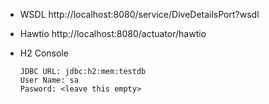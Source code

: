 


* WSDL http://localhost:8080/service/DiveDetailsPort?wsdl
* Hawtio http://localhost:8080/actuator/hawtio

* H2 Console
    ```aidl
    JDBC URL: jdbc:h2:mem:testdb
    User Name: sa
    Pasword: <leave this empty>
    ```
    
    